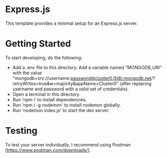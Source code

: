 # Express.js

This template provides a minimal setup for an Express.js server.

# Getting Started

To start developing, do the following:
- Add a .env file to this directory. Add a variable named "MONGODB_URI" with the value "mongodb+srv://username:password@cluster0.j5t8r.mongodb.net/?retryWrites=true&w=majority&appName=Cluster0" (after replacing username and password with a valid set of credentials).
- Open a terminal in this directory.
- Run 'npm i' to install dependencies.
- Run 'npm i -g nodemon' to install nodemon globally.
- Run 'nodemon index.js' to start the dev server.

# Testing

To test your server individually, I recommend using Postman [https://www.postman.com/downloads/].